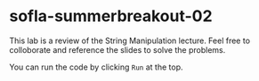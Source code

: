 # sofla-summerbreakout-02

This lab is a review of the String Manipulation lecture. Feel free to colloborate and reference the slides to solve the problems.

You can run the code by clicking `Run` at the top.
